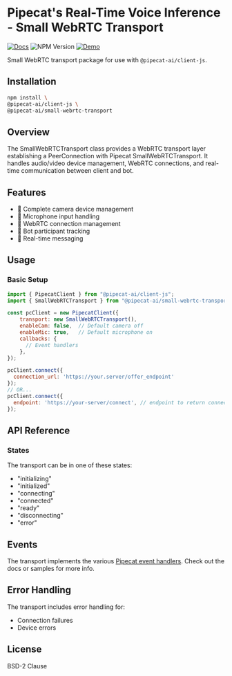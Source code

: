 # Pipecat's Real-Time Voice Inference - Small WebRTC Transport

[![Docs](https://img.shields.io/badge/documentation-blue)](https://docs.pipecat.ai/client/js/transports/small-webrtc)
![NPM Version](https://img.shields.io/npm/v/@pipecat-ai/small-webrtc-transport)
[![Demo](https://img.shields.io/badge/Demo-forestgreen)](https://github.com/pipecat-ai/pipecat/tree/main/examples/p2p-webrtc)

Small WebRTC transport package for use with `@pipecat-ai/client-js`.

## Installation

```bash copy
npm install \
@pipecat-ai/client-js \
@pipecat-ai/small-webrtc-transport
```

## Overview

The SmallWebRTCTransport class provides a WebRTC transport layer establishing a PeerConnection with Pipecat SmallWebRTCTransport. It handles audio/video device management, WebRTC connections, and real-time communication between client and bot.

## Features

- 🎥 Complete camera device management
- 🎤 Microphone input handling
- 📡 WebRTC connection management
- 🤖 Bot participant tracking
- 💬 Real-time messaging
  
## Usage

### Basic Setup

```javascript
import { PipecatClient } from "@pipecat-ai/client-js";
import { SmallWebRTCTransport } from "@pipecat-ai/small-webrtc-transport";

const pcClient = new PipecatClient({
    transport: new SmallWebRTCTransport(),
    enableCam: false,  // Default camera off
    enableMic: true,   // Default microphone on
    callbacks: {
      // Event handlers
    },
});

pcClient.connect({
  connection_url: 'https://your.server/offer_endpoint'
});
// OR...
pcClient.connect({
  endpoint: 'https://your-server/connect', // endpoint to return connection_url
});
```

## API Reference

### States

The transport can be in one of these states:
- "initializing"
- "initialized"
- "connecting"
- "connected"
- "ready"
- "disconnecting"
- "error"

## Events

The transport implements the various [Pipecat event handlers](https://docs.pipecat.ai/client/js/api-reference/callbacks). Check out the docs or samples for more info.

## Error Handling

The transport includes error handling for:
- Connection failures
- Device errors

## License
BSD-2 Clause
